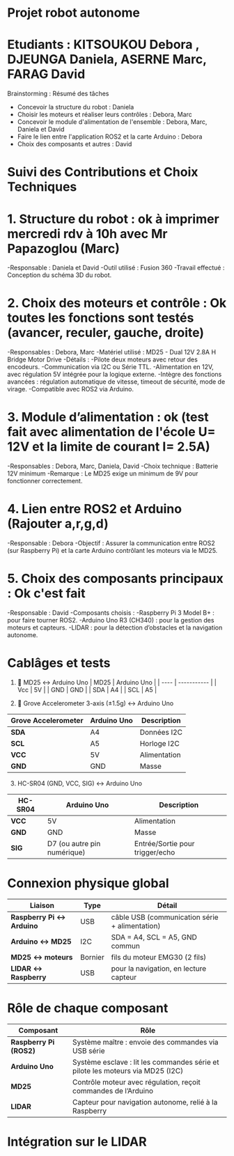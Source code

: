 # Projet robot autonome

# Etudiants : KITSOUKOU Debora , DJEUNGA Daniela, ASERNE Marc, FARAG David

Brainstorming : Résumé des tâches
- Concevoir la structure du robot : Daniela
- Choisir les moteurs et réaliser leurs contrôles : Debora, Marc
- Concevoir le module d'alimentation de l'ensemble : Debora, Marc, Daniela et David
- Faire le lien entre l'application ROS2 et la carte Arduino : Debora
- Choix des composants et autres : David

# Suivi des Contributions et Choix Techniques
# 1. Structure du robot : ok à imprimer mercredi rdv à 10h avec Mr Papazoglou (Marc)
  -Responsable : Daniela et David
  -Outil utilisé : Fusion 360
  -Travail effectué : Conception du schéma 3D du robot.

# 2. Choix des moteurs et contrôle : Ok toutes les fonctions sont testés (avancer, reculer, gauche, droite)
  -Responsables : Debora, Marc
  -Matériel utilisé : MD25 - Dual 12V 2.8A H Bridge Motor Drive
  -Détails :
      -Pilote deux moteurs avec retour des encodeurs.
      -Communication via I2C ou Série TTL.
      -Alimentation en 12V, avec régulation 5V intégrée pour la logique externe.
      -Intègre des fonctions avancées : régulation automatique de vitesse, timeout de sécurité, mode de virage.
      -Compatible avec ROS2 via Arduino.

# 3. Module d’alimentation : ok (test fait avec alimentation de l'école U= 12V et la limite de courant I= 2.5A)
  -Responsables : Debora, Marc, Daniela, David
  -Choix technique : Batterie 12V minimum
  -Remarque : Le MD25 exige un minimum de 9V pour fonctionner correctement.

# 4. Lien entre ROS2 et Arduino (Rajouter a,r,g,d)
  -Responsable : Debora
  -Objectif : Assurer la communication entre ROS2 (sur Raspberry Pi) et la carte Arduino contrôlant les moteurs via le MD25.

# 5. Choix des composants principaux : Ok c'est fait
  -Responsable : David
  -Composants choisis :
  -Raspberry Pi 3 Model B+ : pour faire tourner ROS2.
  -Arduino Uno R3 (CH340) : pour la gestion des moteurs et capteurs.
  -LIDAR : pour la détection d’obstacles et la navigation autonome.

# Cablâges et tests 

1. 🔌 MD25 ↔ Arduino Uno
| MD25 | Arduino Uno |
| ---- | ----------- |
| Vcc  | 5V          |
| GND  | GND         |
| SDA  | A4          |
| SCL  | A5          |

2. 📐 Grove Accelerometer 3-axis (±1.5g) ↔ Arduino Uno
   
| Grove Accelerometer | Arduino Uno | Description  |
| ------------------- | ----------- | ------------ |
| **SDA**             | A4          | Données I2C  |
| **SCL**             | A5          | Horloge I2C  |
| **VCC**             | 5V          | Alimentation |
| **GND**             | GND         | Masse        |

3. HC-SR04 (GND, VCC, SIG) ↔ Arduino Uno
   
| HC-SR04 | Arduino Uno                 | Description                     |
| ------- | --------------------------- | ------------------------------- |
| **VCC** | 5V                          | Alimentation                    |
| **GND** | GND                         | Masse                           |
| **SIG** | D7 (ou autre pin numérique) | Entrée/Sortie pour trigger/echo |


# Connexion physique global

| Liaison                    | Type    | Détail                                         |
| -------------------------- | ------- | ---------------------------------------------- |
| **Raspberry Pi ↔ Arduino** | USB     | câble USB (communication série + alimentation) |
| **Arduino ↔ MD25**         | I2C     | SDA = A4, SCL = A5, GND commun                 |
| **MD25 ↔ moteurs**         | Bornier | fils du moteur EMG30 (2 fils)                  |
| **LIDAR ↔ Raspberry**      | USB     | pour la navigation, en lecture capteur         |

# Rôle de chaque composant

| Composant               | Rôle                                                                           |
| ----------------------- | ------------------------------------------------------------------------------ |
| **Raspberry Pi (ROS2)** | Système maître : envoie des commandes via USB série                            |
| **Arduino Uno**         | Système esclave : lit les commandes série et pilote les moteurs via MD25 (I2C) |
| **MD25**                | Contrôle moteur avec régulation, reçoit commandes de l’Arduino                 |
| **LIDAR**               | Capteur pour navigation autonome, relié à la Raspberry                         |

# Intégration sur le LIDAR

